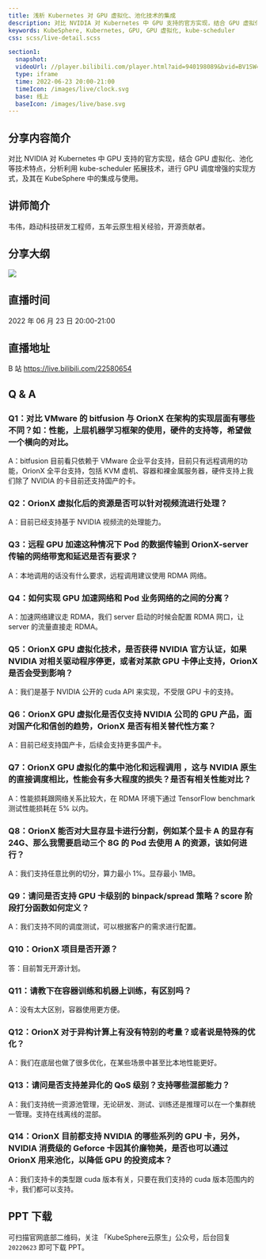 ```yaml
---
title: 浅析 Kubernetes 对 GPU 虚拟化、池化技术的集成
description: 对比 NVIDIA 对 Kubernetes 中 GPU 支持的官方实现，结合 GPU 虚拟化、池化等技术特点，分析利用 kube-scheduler 拓展技术，进行 GPU 调度增强的实现方式，及其在 KubeSphere 中的集成与使用。
keywords: KubeSphere, Kubernetes, GPU, GPU 虚拟化, kube-scheduler
css: scss/live-detail.scss

section1:
  snapshot: 
  videoUrl: //player.bilibili.com/player.html?aid=940198089&bvid=BV1SW4y167K5&cid=754212674&page=1&high_quality=1
  type: iframe
  time: 2022-06-23 20:00-21:00
  timeIcon: /images/live/clock.svg
  base: 线上
  baseIcon: /images/live/base.svg
---
```

## 分享内容简介

对比 NVIDIA 对 Kubernetes 中 GPU 支持的官方实现，结合 GPU 虚拟化、池化等技术特点，分析利用 kube-scheduler 拓展技术，进行 GPU 调度增强的实现方式，及其在 KubeSphere 中的集成与使用。

## 讲师简介

韦伟，趋动科技研发工程师，五年云原生相关经验，开源贡献者。

## 分享大纲

![](https://pek3b.qingstor.com/kubesphere-community/images/gpu0623-live.png)

## 直播时间

2022 年 06 月 23 日 20:00-21:00

## 直播地址

B 站  https://live.bilibili.com/22580654

## Q & A

### Q1：对比 VMware 的 bitfusion 与 OrionX 在架构的实现层面有哪些不同？如：性能，上层机器学习框架的使用，硬件的支持等，希望做一个横向的对比。

A：bitfusion 目前看只依赖于 VMware 企业平台支持，目前只有远程调用的功能，OrionX 全平台支持，包括 KVM 虚机、容器和裸金属服务器，硬件支持上我们除了 NVIDIA 的卡目前还支持国产的卡。

### Q2：OrionX 虚拟化后的资源是否可以针对视频流进行处理？

A：目前已经支持基于 NVIDIA 视频流的处理能力。

### Q3：远程 GPU 加速这种情况下 Pod 的数据传输到 OrionX-server 传输的网络带宽和延迟是否有要求？

A：本地调用的话没有什么要求，远程调用建议使用 RDMA 网络。

### Q4：如何实现 GPU 加速网络和 Pod 业务网络的之间的分离？

A：加速网络建议走 RDMA，我们 server 启动的时候会配置 RDMA 网口，让 server 的流量直接走 RDMA。

### Q5：OrionX GPU 虚拟化技术，是否获得 NVIDIA 官方认证，如果 NVIDIA 对相关驱动程序停更，或者对某款 GPU 卡停止支持，OrionX 是否会受到影响？

A：我们是基于 NVIDIA 公开的 cuda API 来实现，不受限 GPU 卡的支持。

### Q6：OrionX GPU 虚拟化是否仅支持 NVIDIA 公司的 GPU 产品，面对国产化和信创的趋势，OrionX 是否有相关替代性方案？

A：目前已经支持国产卡，后续会支持更多国产卡。

### Q7：OrionX GPU 虚拟化的集中池化和远程调用 ，这与 NVIDIA 原生的直接调度相比，性能会有多大程度的损失？是否有相关性能对比？

A：性能损耗跟网络关系比较大，在 RDMA 环境下通过 TensorFlow benchmark 测试性能损耗在 5% 以内。

### Q8：OrionX 能否对大显存显卡进行分割，例如某个显卡 A 的显存有 24G、那么我需要启动三个 8G 的 Pod 去使用 A 的资源，该如何进行？

A：我们支持任意比例的切分，算力最小 1%。显存最小 1MB。

### Q9：请问是否支持 GPU 卡级别的 binpack/spread 策略？score 阶段打分函数如何定义？

A：我们支持不同的调度测试，可以根据客户的需求进行配置。

### Q10：OrionX 项目是否开源？

答：目前暂无开源计划。

### Q11：请教下在容器训练和机器上训练，有区别吗？

A：没有太大区别，容器使用更方便。

### Q12：OrionX 对于异构计算上有没有特别的考量？或者说是特殊的优化？

A：我们在底层也做了很多优化，在某些场景中甚至比本地性能更好。

### Q13：请问是否支持差异化的 QoS 级别？支持哪些混部能力？

A：我们支持统一资源池管理，无论研发、测试、训练还是推理可以在一个集群统一管理。支持在线离线的混部。

### Q14：OrionX 目前都支持 NVIDIA 的哪些系列的 GPU 卡，另外， NVIDIA 消费级的 Geforce 卡因其价廉物美，是否也可以通过 OrionX 用来池化，以降低 GPU 的投资成本？

A：我们支持卡的类型跟 cuda 版本有关，只要在我们支持的 cuda 版本范围内的卡，我们都可以支持。

## PPT 下载

可扫描官网底部二维码，关注 「KubeSphere云原生」公众号，后台回复 `20220623` 即可下载 PPT。